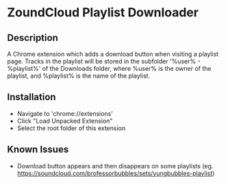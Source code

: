 # ZoundCloud Playlist Downloader

## Description

A Chrome extension which adds a download button when visiting a playlist page. Tracks in the playlist will be stored in
the subfolder '%user% - %playlist%' of the Downloads folder, where %user% is the owner of the playlist, and %playlist%
is the name of the playlist.

## Installation

- Navigate to 'chrome://extensions'
- Click "Load Unpacked Extension"
- Select the root folder of this extension

## Known Issues

- Download button appears and then disappears on some playlists (eg. https://soundcloud.com/brofessorbubbles/sets/yungbubbles-playlist)